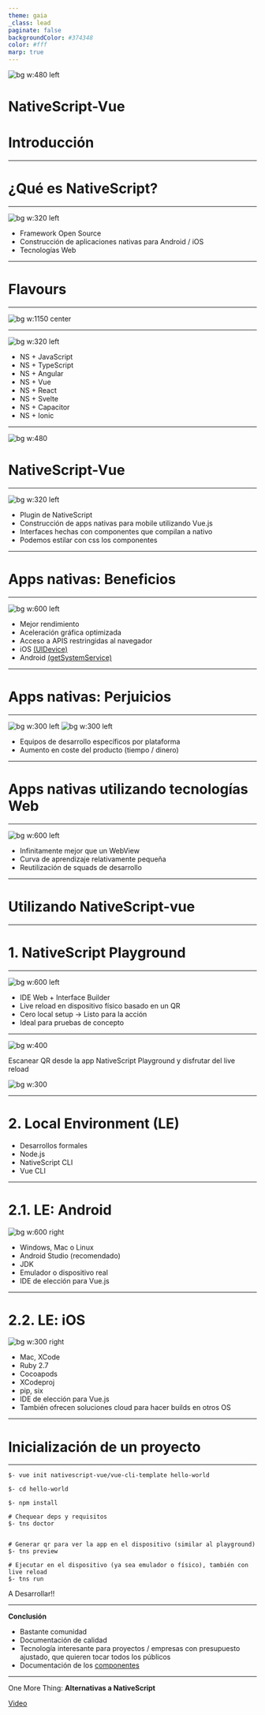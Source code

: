 ```yaml
---
theme: gaia
_class: lead
paginate: false
backgroundColor: #374348
color: #fff
marp: true
---
```


![bg w:480 left](./assets/nativescript.png)

# NativeScript-Vue

# Introducción

---

<!-- _class: lead -->

# ¿Qué es NativeScript?

---

<!-- _class: lead -->

![bg w:320 left](./assets/ns.png)

-   Framework Open Source
-   Construcción de aplicaciones nativas para Android / iOS
-   Tecnologías Web

---

<!-- _class: lead -->

# Flavours

---

<!-- _class: lead -->

![bg w:1150 center](./assets/flavours.png)

---

<!-- _class: lead -->

![bg w:320 left](./assets/flavours.png)

-   NS + JavaScript
-   NS + TypeScript
-   NS + Angular
-   NS + Vue
-   NS + React
-   NS + Svelte
-   NS + Capacitor
-   NS + Ionic

---

![bg w:480](./assets/phone.svg)

# NativeScript-Vue

---

<!-- _class: lead -->

![bg w:320 left](./assets/nsvue.png)

-   Plugin de NativeScript
-   Construcción de apps nativas para mobile utilizando Vue.js
-   Interfaces hechas con componentes que compilan a nativo
-   Podemos estilar con css los componentes

---

<!-- _class: lead -->

# Apps nativas: Beneficios

---

<!-- _class: lead -->

![bg w:600 left](./assets/battery.png)

-   Mejor rendimiento
-   Aceleración gráfica optimizada
-   Acceso a APIS restringidas al navegador
-   iOS [(UIDevice)](https://developer.apple.com/documentation/uikit/uidevice)
-   Android [(getSystemService)](https://developer.android.com/reference/android/content/Context#getSystemService)

---

<!-- _class: lead -->

# Apps nativas: Perjuicios

---

<!-- _class: lead -->

![bg w:300 left](./assets/xcode.png)
![bg w:300 left](./assets/androidstudio.png)

-   Equipos de desarrollo específicos por plataforma
-   Aumento en coste del producto (tiempo / dinero)

---

<!-- _class: lead -->

# Apps nativas utilizando tecnologías Web

---

<!-- _class: lead -->

![bg w:600 left](./assets/hybrid.png)

-   Infinitamente mejor que un WebView
-   Curva de aprendizaje relativamente pequeña
-   Reutilización de squads de desarrollo

---

<!-- _class: lead -->

# Utilizando NativeScript-vue

---

<!-- _class: lead -->

# 1. NativeScript Playground

---

<!-- _class: lead -->

![bg w:600 left](./assets/playground.png)

-   IDE Web + Interface Builder
-   Live reload en dispositivo físico basado en un QR
-   Cero local setup -> Listo para la acción
-   Ideal para pruebas de concepto

---

![bg w:400](./assets/qr.png)

Escanear QR desde la app NativeScript Playground y disfrutar del live reload

![bg w:300](./assets/appplayground.png)

---

<!-- _class: lead -->

# 2. Local Environment (LE)

-   Desarrollos formales
-   Node.js
-   NativeScript CLI
-   Vue CLI

---

# 2.1. LE: Android

![bg w:600 right](./assets/androidlogo.png)

-   Windows, Mac o Linux
-   Android Studio (recomendado)
-   JDK
-   Emulador o dispositivo real
-   IDE de elección para Vue.js

---

# 2.2. LE: iOS

![bg w:300 right](./assets/applelogo.png)

-   Mac, XCode
-   Ruby 2.7
-   Cocoapods
-   XCodeproj
-   pip, six
-   IDE de elección para Vue.js
-   También ofrecen soluciones cloud para hacer builds en otros OS

---

<!-- _class: lead -->

# Inicialización de un proyecto

---

```shell
$- vue init nativescript-vue/vue-cli-template hello-world

$- cd hello-world

$- npm install

# Chequear deps y requisitos
$- tns doctor


# Generar qr para ver la app en el dispositivo (similar al playground)
$- tns preview

# Ejecutar en el dispositivo (ya sea emulador o físico), también con live reload
$- tns run
```

A Desarrollar!!

---

**Conclusión**

-   Bastante comunidad
-   Documentación de calidad
-   Tecnología interesante para proyectos / empresas con presupuesto ajustado, que quieren tocar todos los públicos
-   Documentación de los [componentes](https://nativescript-vue.org/en/docs)

---

<!-- _class: lead -->

One More Thing: **Alternativas a NativeScript**

[Video](https://www.youtube.com/watch?v=rb8smP_xTTY)

